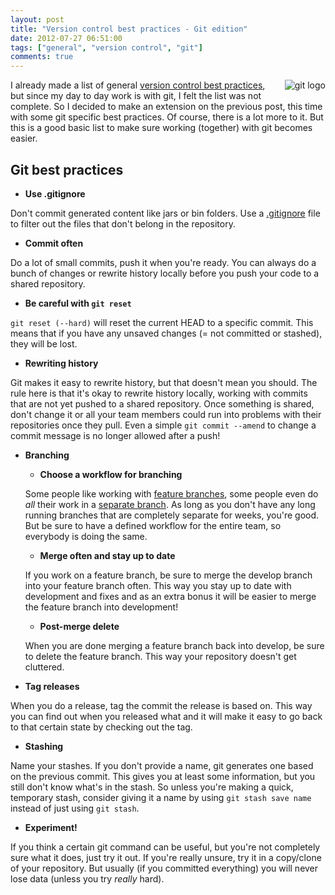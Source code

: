 ```yaml
---
layout: post
title: "Version control best practices - Git edition"
date: 2012-07-27 06:51:00
tags: ["general", "version control", "git"]
comments: true
---
```

<img style="float: right; margin: 0 0 5px 10px;" alt="git logo" src="{{ site.baseurl }}/files/images/2012/07/git_logo.png" />

I already made a list of general [version control best practices](http://kevinpelgrims.com/blog/2012/07/05/version-control-best-practices), but since my day to day work is with git, I felt the list was not complete. So I decided to make an extension on the previous post, this time with some git specific best practices. Of course, there is a lot more to it. But this is a good basic list to make sure working (together) with git becomes easier.

## Git best practices

* **Use .gitignore**

Don't commit generated content like jars or bin folders. Use a [.gitignore](https://help.github.com/articles/ignoring-files) file to filter out the files that don't belong in the repository.

* **Commit often**

Do a lot of small commits, push it when you're ready. You can always do a bunch of changes or rewrite history locally before you push your code to a shared repository.

* **Be careful with `git reset`**

`git reset (--hard)` will reset the current HEAD to a specific commit. This means that if you have any unsaved changes (= not committed or stashed), they will be lost.

* **Rewriting history**

Git makes it easy to rewrite history, but that doesn't mean you should. The rule here is that it's okay to rewrite history locally, working with commits that are not yet pushed to a shared repository. Once something is shared, don't change it or all your team members could run into problems with their repositories once they pull. Even a simple `git commit --amend` to change a commit message is no longer allowed after a push!

* **Branching**
	- **Choose a workflow for branching**
	
	Some people like working with [feature branches](http://nvie.com/posts/a-successful-git-branching-model/), some people even do _all_ their work in a [separate branch](http://lostechies.com/jimmybogard/2010/06/03/translating-my-git-workflow-with-local-branches-to-mercurial/). As long as you don't have any long running branches that are completely separate for weeks, you're good. But be sure to have a defined workflow for the entire team, so everybody is doing the same.

	- **Merge often and stay up to date**
	
	If you work on a feature branch, be sure to merge the develop branch into your feature branch often. This way you stay up to date with development and fixes and as an extra bonus it will be easier to merge the feature branch into development!
	
	- **Post-merge delete**
	
	When you are done merging a feature branch back into develop, be sure to delete the feature branch. This way your repository doesn't get cluttered.

* **Tag releases**

When you do a release, tag the commit the release is based on. This way you can find out when you released what and it will make it easy to go back to that certain state by checking out the tag.

* **Stashing**

Name your stashes. If you don't provide a name, git generates one based on the previous commit. This gives you at least some information, but you still don't know what's in the stash. So unless you're making a quick, temporary stash, consider giving it a name by using `git stash save name` instead of just using `git stash`.

* **Experiment!**

If you think a certain git command can be useful, but you're not completely sure what it does, just try it out. If you're really unsure, try it in a copy/clone of your repository. But usually (if you committed everything) you will never lose data (unless you try _really_ hard).
